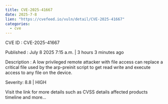 ```yaml
--- 
title: CVE-2025-41667
date: 2025-7-8
lien: "https://cvefeed.io/vuln/detail/CVE-2025-41667"
categories:
  - cve
---
```


CVE ID : CVE-2025-41667

Published :  July 8
2025
7:15 a.m. | 3 hours
3 minutes ago

Description : A low privileged remote attacker with file access can replace a critical file used by the arp-preinit script to get read
write and execute access to any file on the device.

Severity: 8.8 | HIGH

Visit the link for more details
such as CVSS details
affected products
timeline
and more...
